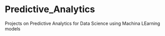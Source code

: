 # Predictive_Analytics
Projects on Predictive Analytics for Data Science using Machina LEarning models
